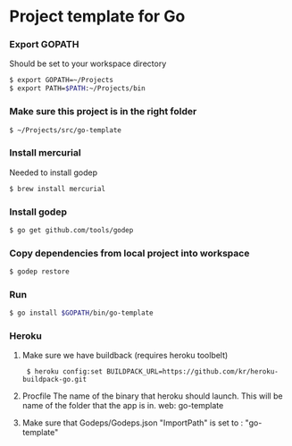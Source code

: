 # Project template for Go

### Export GOPATH

Should be set to your workspace directory

```bash
$ export GOPATH=~/Projects
$ export PATH=$PATH:~/Projects/bin
```

### Make sure this project is in the right folder

```bash
$ ~/Projects/src/go-template
```

### Install mercurial

Needed to install godep

```bash
$ brew install mercurial
```

### Install godep

```bash
$ go get github.com/tools/godep
```

### Copy dependencies from local project into workspace

```bash
$ godep restore
```

### Run

```bash
$ go install $GOPATH/bin/go-template
```

### Heroku

1. Make sure we have buildback (requires heroku toolbelt)

        $ heroku config:set BUILDPACK_URL=https://github.com/kr/heroku-buildpack-go.git

2. Procfile
The name of the binary that heroku should launch. This will be name of the folder that the app is in.
web: go-template

3. Make sure that Godeps/Godeps.json "ImportPath" is set to : "go-template"

